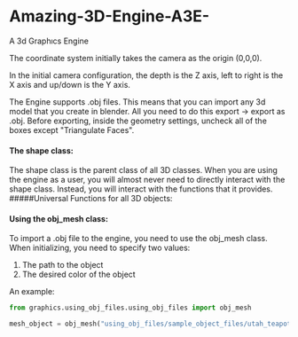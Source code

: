 # Amazing-3D-Engine-A3E-
A 3d Graphıcs Engine 

The coordinate system initially takes the camera as the origin (0,0,0).

In the initial camera configuration, the depth is the Z axis, left to right is the X axis and up/down is the Y axis. 

The Engine supports .obj files.
This means that you can import any 3d model that you create in blender. All you need to do this
 export -> export as .obj.
Before exporting, inside the geometry settings,  uncheck all of the boxes except "Triangulate Faces".

#### The shape class:
The shape class is the parent class of all 3D classes.
When you are using the engine as a user, you will almost never need to directly 
interact with the shape class.
Instead, you will interact with the functions that it provides. 
#####Universal Functions for all 3D objects:


#### Using the  obj_mesh class:

To import a .obj file to the engine, you need to use the obj_mesh class.
When initializing, you need to specify two values:
1) The path to the object
2) The desired color of the object

An example:
```python
from graphics.using_obj_files.using_obj_files import obj_mesh

mesh_object = obj_mesh("using_obj_files/sample_object_files/utah_teapot.obj", color = (0,255,255))


```